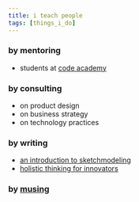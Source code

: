 ```yaml
---
title: i teach people
tags: [things_i_do]
---
```


### by mentoring
  * students at [code academy](http://codeacademy.org/)


### by consulting
  * on product design
  * on business strategy
  * on technology practices

### by writing
  * [an introduction to sketchmodeling](http://businessinnovationfactory.com/weblog/sketchmodeling-zee-spencer)
  * [holistic thinking for innovators](http://businessinnovationfactory.com/weblog/introduction-holistic-thinking-innovators)

### by [musing](/musings/)
